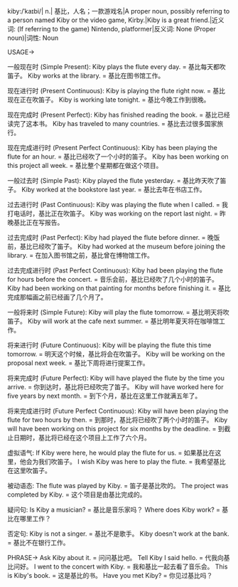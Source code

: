 kiby:/ˈkaɪbi/| n.| 基比，人名；一款游戏名|A proper noun, possibly referring to a person named Kiby or the video game, Kirby.|Kiby is a great friend.|近义词: (If referring to the game) Nintendo, platformer|反义词: None (Proper noun)|词性: Noun

USAGE->

一般现在时 (Simple Present):
Kiby plays the flute every day. = 基比每天都吹笛子。
Kiby works at the library. = 基比在图书馆工作。

现在进行时 (Present Continuous):
Kiby is playing the flute right now. = 基比现在正在吹笛子。
Kiby is working late tonight. = 基比今晚工作到很晚。

现在完成时 (Present Perfect):
Kiby has finished reading the book. = 基比已经读完了这本书。
Kiby has traveled to many countries. = 基比去过很多国家旅行。

现在完成进行时 (Present Perfect Continuous):
Kiby has been playing the flute for an hour. = 基比已经吹了一个小时的笛子。
Kiby has been working on this project all week. = 基比整个星期都在做这个项目。

一般过去时 (Simple Past):
Kiby played the flute yesterday. = 基比昨天吹了笛子。
Kiby worked at the bookstore last year. = 基比去年在书店工作。

过去进行时 (Past Continuous):
Kiby was playing the flute when I called. = 我打电话时，基比正在吹笛子。
Kiby was working on the report last night. = 昨晚基比正在写报告。

过去完成时 (Past Perfect):
Kiby had played the flute before dinner. = 晚饭前，基比已经吹了笛子。
Kiby had worked at the museum before joining the library. = 在加入图书馆之前，基比曾在博物馆工作。

过去完成进行时 (Past Perfect Continuous):
Kiby had been playing the flute for hours before the concert. = 音乐会前，基比已经吹了几个小时的笛子。
Kiby had been working on that painting for months before finishing it. = 基比完成那幅画之前已经画了几个月了。


一般将来时 (Simple Future):
Kiby will play the flute tomorrow. = 基比明天将吹笛子。
Kiby will work at the cafe next summer. = 基比明年夏天将在咖啡馆工作。

将来进行时 (Future Continuous):
Kiby will be playing the flute this time tomorrow. = 明天这个时候，基比将会在吹笛子。
Kiby will be working on the proposal next week. = 基比下周将进行提案工作。

将来完成时 (Future Perfect):
Kiby will have played the flute by the time you arrive. = 你到达时，基比将已经吹完了笛子。
Kiby will have worked here for five years by next month. = 到下个月，基比在这里工作就满五年了。

将来完成进行时 (Future Perfect Continuous):
Kiby will have been playing the flute for two hours by then. = 到那时，基比将已经吹了两个小时的笛子。
Kiby will have been working on this project for six months by the deadline. = 到截止日期时，基比将已经在这个项目上工作了六个月。

虚拟语气:
If Kiby were here, he would play the flute for us. = 如果基比在这里，他会为我们吹笛子。
I wish Kiby was here to play the flute. = 我希望基比在这里吹笛子。

被动语态:
The flute was played by Kiby. = 笛子是基比吹的。
The project was completed by Kiby. = 这个项目是由基比完成的。

疑问句:
Is Kiby a musician? = 基比是音乐家吗？
Where does Kiby work? = 基比在哪里工作？

否定句:
Kiby is not a singer. = 基比不是歌手。
Kiby doesn't work at the bank. = 基比不在银行工作。


PHRASE->
Ask Kiby about it. =  问问基比吧。
Tell Kiby I said hello. =  代我向基比问好。
I went to the concert with Kiby. = 我和基比一起去看了音乐会。
This is Kiby's book. = 这是基比的书。
Have you met Kiby? = 你见过基比吗？
